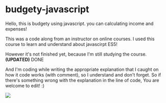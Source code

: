 # budgety-javascript
Hello, this is budgety using javascript. you can calculating income and expenses!

This was a code along from an instructor on online courses. I used this course to learn and understand about javascirpt ES5!

However it's not finished yet, because I'm still studying the course.
<b>(UPDATED)</b> DONE

And I'm coding while writing the appropriate explanation that I caught on how it code works (with comment), so I understand and don't forget.  So if there's something wrong with the explanation in the line of code, You are welcome to edit! :)

<img src ="http://dimasbachir.com/img/portfolio/budgety.jpg" >
